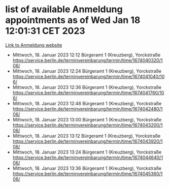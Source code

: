 # list of available Anmeldung appointments as of Wed Jan 18 12:01:31 CET 2023
[Link to Anmeldung website](https://service.berlin.de/terminvereinbarung/termin/tag.php?termin=0&anliegen[]=120686&dienstleisterlist=122210,122217,327316,122219,327312,122227,327314,122231,327346,122243,327348,122252,329742,122260,329745,122262,329748,122254,329751,122271,327278,122273,327274,122277,327276,330436,122280,327294,122282,327290,122284,327292,327539,122291,327270,122285,327266,122286,327264,122296,327268,150230,329760,122301,327282,122297,327286,122294,327284,122312,329763,122314,329775,122304,327330,122311,327334,122309,327332,122281,327352,122279,329772,122276,327324,122274,327326,122267,329766,122246,327318,122251,327320,122257,327322,122208,327298,122226,327300,121362,121364&herkunft=http%3A%2F%2Fservice.berlin.de%2Fdienstleistung%2F120686%2F)
- Mittwoch, 18. Januar 2023 12:12 Bürgeramt 1 (Kreuzberg), Yorckstraße https://service.berlin.de/terminvereinbarung/termin/time/1674040320/106/
- Mittwoch, 18. Januar 2023 12:24 Bürgeramt 1 (Kreuzberg), Yorckstraße https://service.berlin.de/terminvereinbarung/termin/time/1674041040/106/
- Mittwoch, 18. Januar 2023 12:36 Bürgeramt 1 (Kreuzberg), Yorckstraße https://service.berlin.de/terminvereinbarung/termin/time/1674041760/106/
- Mittwoch, 18. Januar 2023 12:48 Bürgeramt 1 (Kreuzberg), Yorckstraße https://service.berlin.de/terminvereinbarung/termin/time/1674042480/106/
- Mittwoch, 18. Januar 2023 13:00 Bürgeramt 1 (Kreuzberg), Yorckstraße https://service.berlin.de/terminvereinbarung/termin/time/1674043200/106/
- Mittwoch, 18. Januar 2023 13:12 Bürgeramt 1 (Kreuzberg), Yorckstraße https://service.berlin.de/terminvereinbarung/termin/time/1674043920/106/
- Mittwoch, 18. Januar 2023 13:24 Bürgeramt 1 (Kreuzberg), Yorckstraße https://service.berlin.de/terminvereinbarung/termin/time/1674044640/106/
- Mittwoch, 18. Januar 2023 13:36 Bürgeramt 1 (Kreuzberg), Yorckstraße https://service.berlin.de/terminvereinbarung/termin/time/1674045360/106/
